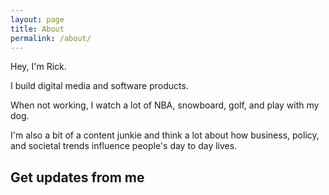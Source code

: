 ```yaml
---
layout: page
title: About
permalink: /about/
---
```


Hey, I'm Rick.

I build digital media and software products.

When not working, I watch a lot of NBA, snowboard, golf, and play with my dog.

I'm also a bit of a content junkie and think a lot about how business, policy, and societal trends influence people's day to day lives.
<br/>

## Get updates from me
